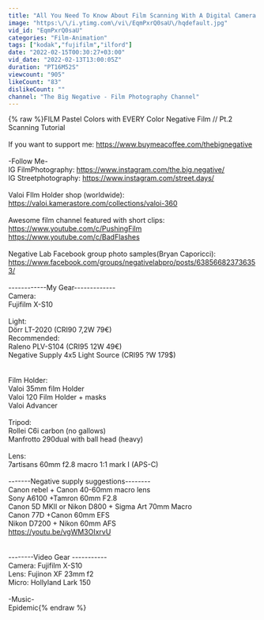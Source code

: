 ```yaml
---
title: "All You Need To Know About Film Scanning With A Digital Camera."
image: "https:\/\/i.ytimg.com\/vi\/EqmPxrQ0saU\/hqdefault.jpg"
vid_id: "EqmPxrQ0saU"
categories: "Film-Animation"
tags: ["kodak","fujifilm","ilford"]
date: "2022-02-15T00:30:27+03:00"
vid_date: "2022-02-13T13:00:05Z"
duration: "PT16M52S"
viewcount: "905"
likeCount: "83"
dislikeCount: ""
channel: "The Big Negative - Film Photography Channel"
---
```

{% raw %}FILM Pastel Colors with EVERY Color Negative Film // Pt.2 Scanning Tutorial<br /><br />If you want to support me: <a rel="nofollow" target="blank" href="https://www.buymeacoffee.com/thebignegative">https://www.buymeacoffee.com/thebignegative</a><br /><br /> -Follow Me-<br />IG FilmPhotography: <a rel="nofollow" target="blank" href="https://www.instagram.com/the.big.negative/">https://www.instagram.com/the.big.negative/</a><br />IG Streetphotography: <a rel="nofollow" target="blank" href="https://www.instagram.com/street.days/">https://www.instagram.com/street.days/</a><br /><br />Valoi FIlm Holder shop (worldwide): <a rel="nofollow" target="blank" href="https://valoi.kamerastore.com/collections/valoi-360">https://valoi.kamerastore.com/collections/valoi-360</a><br /><br />Awesome film channel featured with short clips:<br /><a rel="nofollow" target="blank" href="https://www.youtube.com/c/PushingFilm">https://www.youtube.com/c/PushingFilm</a><br /><a rel="nofollow" target="blank" href="https://www.youtube.com/c/BadFlashes">https://www.youtube.com/c/BadFlashes</a><br /><br />Negative Lab Facebook group photo samples(Bryan Caporicci): <br /><a rel="nofollow" target="blank" href="https://www.facebook.com/groups/negativelabpro/posts/638566823736353/">https://www.facebook.com/groups/negativelabpro/posts/638566823736353/</a><br /><br />------------My Gear-------------<br />Camera: <br />Fujifilm X-S10<br /><br />Light: <br />Dörr LT-2020 (CRI90 7,2W 79€)<br />Recommended: <br />Raleno  PLV-S104 (CRI95 12W 49€)<br />Negative Supply 4x5 Light Source (CRI95  ?W 179$)<br /><br /><br />Film Holder: <br />Valoi 35mm film Holder <br />Valoi 120 Film Holder + masks <br />Valoi Advancer <br /><br />Tripod: <br />Rollei C6i carbon (no gallows) <br />Manfrotto 290dual with ball head (heavy) <br /><br />Lens: <br />7artisans 60mm f2.8 macro 1:1 mark I (APS-C)<br /><br />-------Negative supply suggestions--------<br />Canon rebel + Canon 40-60mm macro lens <br />Sony A6100 +Tamron 60mm F2.8 <br />Canon 5D MKII or Nikon D800 + Sigma Art 70mm Macro<br />Canon 77D +Canon 60mm EFS<br />Nikon D7200 + Nikon 60mm AFS<br /><a rel="nofollow" target="blank" href="https://youtu.be/vgWM3OIxrvU">https://youtu.be/vgWM3OIxrvU</a><br /><br /><br />--------Video Gear -----------<br />Camera: Fujifilm X-S10<br />Lens: Fujinon XF 23mm f2<br />Micro: Hollyland Lark 150<br /><br />-Music-<br />Epidemic{% endraw %}
